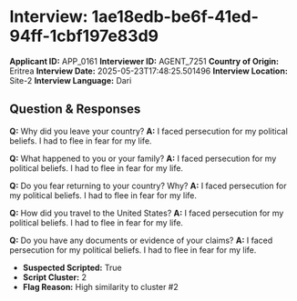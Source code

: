 # Interview: 1ae18edb-be6f-41ed-94ff-1cbf197e83d9
**Applicant ID:** APP_0161
**Interviewer ID:** AGENT_7251
**Country of Origin:** Eritrea
**Interview Date:** 2025-05-23T17:48:25.501496
**Interview Location:** Site-2
**Interview Language:** Dari

## Question & Responses

**Q:** Why did you leave your country?
**A:** I faced persecution for my political beliefs. I had to flee in fear for my life.

**Q:** What happened to you or your family?
**A:** I faced persecution for my political beliefs. I had to flee in fear for my life.

**Q:** Do you fear returning to your country? Why?
**A:** I faced persecution for my political beliefs. I had to flee in fear for my life.

**Q:** How did you travel to the United States?
**A:** I faced persecution for my political beliefs. I had to flee in fear for my life.

**Q:** Do you have any documents or evidence of your claims?
**A:** I faced persecution for my political beliefs. I had to flee in fear for my life.

- **Suspected Scripted:** True
- **Script Cluster:** 2
- **Flag Reason:** High similarity to cluster #2